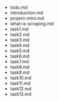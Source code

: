 - todo.md
- introduction.md
- project-intro.md
- what-is-scraping.md
- task1.md
- task2.md
- task3.md
- task4.md
- task5.md
- task6.md
- task7.md
- task8.md
- task9.md
- task10.md
- task11.md
- task12.md
- task13.md
